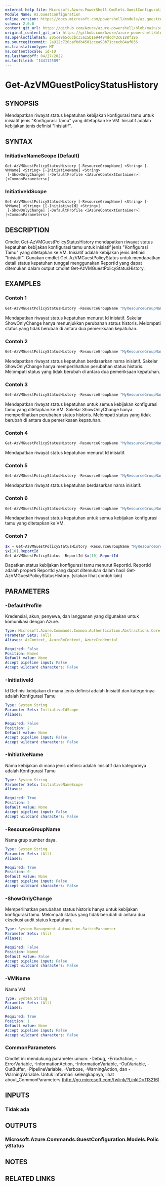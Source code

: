 ```yaml
---
external help file: Microsoft.Azure.PowerShell.Cmdlets.GuestConfiguration.dll-Help.xml
Module Name: Az.GuestConfiguration
online version: https://docs.microsoft.com/powershell/module/az.guestconfiguration/get-azvmguestpolicystatushistory
schema: 2.0.0
content_git_url: https://github.com/Azure/azure-powershell/blob/main/src/GuestConfiguration/GuestConfiguration/help/Get-AzVMGuestPolicyStatusHistory.md
original_content_git_url: https://github.com/Azure/azure-powershell/blob/main/src/GuestConfiguration/GuestConfiguration/help/Get-AzVMGuestPolicyStatusHistory.md
ms.openlocfilehash: 205ce9b5c6cbc35a15b1e94494dcd43c6188f186
ms.sourcegitcommit: 2a912c720caf0db4501ccea98b71ccecb84af036
ms.translationtype: MT
ms.contentlocale: id-ID
ms.lasthandoff: 04/27/2022
ms.locfileid: "144112589"
---
```

# Get-AzVMGuestPolicyStatusHistory

## SYNOPSIS
Mendapatkan riwayat status kepatuhan kebijakan konfigurasi tamu untuk inisiatif jenis "Konfigurasi Tamu" yang ditetapkan ke VM.
Inisiatif adalah kebijakan jenis definisi "Inisiatif".

## SYNTAX

### InitiativeNameScope (Default)
```
Get-AzVMGuestPolicyStatusHistory [-ResourceGroupName] <String> [-VMName] <String> [-InitiativeName] <String>
 [-ShowOnlyChange] [-DefaultProfile <IAzureContextContainer>] [<CommonParameters>]
```

### InitiativeIdScope
```
Get-AzVMGuestPolicyStatusHistory [-ResourceGroupName] <String> [-VMName] <String> [[-InitiativeId] <String>]
 [-ShowOnlyChange] [-DefaultProfile <IAzureContextContainer>] [<CommonParameters>]
```

## DESCRIPTION
Cmdlet Get-AzVMGuestPolicyStatusHistory mendapatkan riwayat status kepatuhan kebijakan konfigurasi tamu untuk inisiatif jenis "Konfigurasi Tamu" yang ditetapkan ke VM.
Inisiatif adalah kebijakan jenis definisi "Inisiatif".
Gunakan cmdlet Get-AzVMGuestPolicyStatus untuk mendapatkan detail status kepatuhan tunggal menggunakan ReportId yang dapat ditemukan dalam output cmdlet Get-AzVMGuestPolicyStatusHistory.

## EXAMPLES

### Contoh 1
```powershell
Get-AzVMGuestPolicyStatusHistory -ResourceGroupName "MyResourceGroupName" -VMName "MyVMName" -InitiativeId "/providers/Microsoft.Authorization/policySetDefinitions/3fa7cbf5-c0a4-4a59-85a5-cca4d996d5af" -ShowOnlyChange
```

Mendapatkan riwayat status kepatuhan menurut Id inisiatif. Sakelar ShowOnlyChange hanya menunjukkan perubahan status historis.
Melompati status yang tidak berubah di antara dua pemeriksaan kepatuhan.

### Contoh 2
```powershell
Get-AzVMGuestPolicyStatusHistory -ResourceGroupName "MyResourceGroupName" -VMName "MyVMName" -InitiativeName "b5a822e0-ba98-4e54-9278-5d9833aa9b17" -ShowOnlyChange
```

Mendapatkan riwayat status kepatuhan berdasarkan nama inisiatif.
Sakelar ShowOnlyChange hanya memperlihatkan perubahan status historis.
Melompati status yang tidak berubah di antara dua pemeriksaan kepatuhan.

### Contoh 3
```powershell
Get-AzVMGuestPolicyStatusHistory -ResourceGroupName "MyResourceGroupName" -VMName "MyVMName" -ShowOnlyChange
```

Mendapatkan riwayat status kepatuhan untuk semua kebijakan konfigurasi tamu yang ditetapkan ke VM.
Sakelar ShowOnlyChange hanya memperlihatkan perubahan status historis.
Melompati status yang tidak berubah di antara dua pemeriksaan kepatuhan.

### Contoh 4
```powershell
Get-AzVMGuestPolicyStatusHistory -ResourceGroupName "MyResourceGroupName" -VMName "MyVMName" -InitiativeId "/providers/Microsoft.Authorization/policySetDefinitions/3fa7cbf5-c0a4-4a59-85a5-cca4d996d5af"
```

Mendapatkan riwayat status kepatuhan menurut Id inisiatif.

### Contoh 5
```powershell
Get-AzVMGuestPolicyStatusHistory -ResourceGroupName "MyResourceGroupName" -VMName "MyVMName" -InitiativeName "b5a822e0-ba98-4e54-9278-5d9833aa9b17"
```

Mendapatkan riwayat status kepatuhan berdasarkan nama inisiatif.

### Contoh 6
```powershell
Get-AzVMGuestPolicyStatusHistory -ResourceGroupName "MyResourceGroupName" -VMName "MyVMName"
```
Mendapatkan riwayat status kepatuhan untuk semua kebijakan konfigurasi tamu yang ditetapkan ke VM.

### Contoh 7
```powershell
$x = Get-AzVMGuestPolicyStatusHistory -ResourceGroupName "MyResourceGroupName" -VMName "MyVMName"
$x[10].ReportId
Get-AzVMGuestPolicyStatus -ReportId $x[10].ReportId
```

Dapatkan status kebijakan konfigurasi tamu menurut ReportId.
ReportId adalah properti ReportId yang dapat ditemukan dalam hasil Get-AzVMGuestPolicyStatusHistory. (silakan lihat contoh lain)

## PARAMETERS

### -DefaultProfile
Kredensial, akun, penyewa, dan langganan yang digunakan untuk komunikasi dengan Azure.

```yaml
Type: Microsoft.Azure.Commands.Common.Authentication.Abstractions.Core.IAzureContextContainer
Parameter Sets: (All)
Aliases: AzContext, AzureRmContext, AzureCredential

Required: False
Position: Named
Default value: None
Accept pipeline input: False
Accept wildcard characters: False
```

### -InitiativeId
Id Definisi kebijakan di mana jenis definisi adalah Inisiatif dan kategorinya adalah Konfigurasi Tamu

```yaml
Type: System.String
Parameter Sets: InitiativeIdScope
Aliases:

Required: False
Position: 2
Default value: None
Accept pipeline input: False
Accept wildcard characters: False
```

### -InitiativeName
Nama kebijakan di mana jenis definisi adalah Inisiatif dan kategorinya adalah Konfigurasi Tamu

```yaml
Type: System.String
Parameter Sets: InitiativeNameScope
Aliases:

Required: True
Position: 2
Default value: None
Accept pipeline input: False
Accept wildcard characters: False
```

### -ResourceGroupName
Nama grup sumber daya.

```yaml
Type: System.String
Parameter Sets: (All)
Aliases:

Required: True
Position: 0
Default value: None
Accept pipeline input: False
Accept wildcard characters: False
```

### -ShowOnlyChange
Memperlihatkan perubahan status historis hanya untuk kebijakan konfigurasi tamu.
Melompati status yang tidak berubah di antara dua eksekusi audit status kepatuhan.

```yaml
Type: System.Management.Automation.SwitchParameter
Parameter Sets: (All)
Aliases:

Required: False
Position: Named
Default value: False
Accept pipeline input: False
Accept wildcard characters: False
```

### -VMName
Nama VM.

```yaml
Type: System.String
Parameter Sets: (All)
Aliases:

Required: True
Position: 1
Default value: None
Accept pipeline input: False
Accept wildcard characters: False
```

### CommonParameters
Cmdlet ini mendukung parameter umum: -Debug, -ErrorAction, -ErrorVariable, -InformationAction, -InformationVariable, -OutVariable, -OutBuffer, -PipelineVariable, -Verbose, -WarningAction, dan -WarningVariable. Untuk informasi selengkapnya, lihat about_CommonParameters (http://go.microsoft.com/fwlink/?LinkID=113216).

## INPUTS

### Tidak ada
## OUTPUTS

### Microsoft.Azure.Commands.GuestConfiguration.Models.PolicyStatus
## NOTES

## RELATED LINKS
